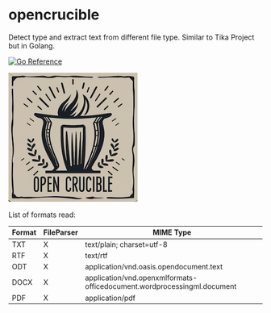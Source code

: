 # opencrucible
Detect type and extract text from different file type. Similar to Tika Project but in Golang.

[![Go Reference](https://pkg.go.dev/badge/github.com/vytek/opencrucible.svg)](https://pkg.go.dev/github.com/vytek/opencrucible)

![Logo OpenCrucible](https://github.com/Vytek/opencrucible/blob/main/doc/OpenCrucibleLogoResize.png)

List of formats read:

| Format  | FileParser | MIME Type |
| ------------- | ------------- | ------------- |
| TXT | X  | text/plain; charset=utf-8 |
| RTF | X | text/rtf |
| ODT | X | application/vnd.oasis.opendocument.text |
| DOCX  | X  | application/vnd.openxmlformats-officedocument.wordprocessingml.document |
| PDF | X | application/pdf |

